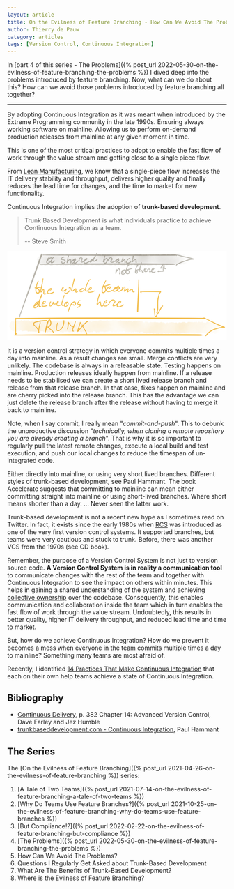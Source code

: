 ```yaml
---
layout: article
title: On the Evilness of Feature Branching - How Can We Avoid The Problems?
author: Thierry de Pauw
category: articles
tags: [Version Control, Continuous Integration]
---
```


In [part 4 of this series - The Problems]({% post_url 2022-05-30-on-the-evilness-of-feature-branching-the-problems %}) I
dived deep into the problems introduced by feature branching. Now, what can we do about this? How can we avoid those problems introduced by feature branching all together?

---

By adopting Continuous Integration as it was meant when introduced by the Extreme Programming community in the late 1990s. Ensuring always working software on mainline. Allowing us to perform on-demand production releases from mainline at any given moment in time.

This is one of the most critical practices to adopt to enable the fast flow of work through the value stream and getting close to a single piece flow.

From [Lean Manufacturing](https://en.wikipedia.org/wiki/Lean_manufacturing), we know that a single-piece flow increases the IT delivery stability and throughput, delivers higher quality and finally reduces the lead time for changes, and the time to market for new functionality.

Continuous Integration implies the adoption of **trunk-based development**.


> Trunk Based Development is what individuals practice to achieve Continuous Integration as a team.
>
> -- Steve Smith

![Trunk-based development](/images/on-the-evilness-of-feature-branching-how-can-we-avoid-the-problems/trunk-based-development.png)

It is a version control strategy in which everyone commits multiple times a day into mainline. As a result changes are small. Merge conflicts are very unlikely. The codebase is always in a releasable state. Testing happens on mainline. Production releases ideally happen from mainline. If a release needs to be stabilised we can create a short lived release branch and release from that release branch. In that case, fixes happen on mainline and are cherry picked into the release branch. This has the advantage we can just delete the release branch after the release without having to merge it back to mainline.

Note, when I say commit, I really mean "*commit-and-push*". This to debunk the unproductive discussion "*technically, when cloning a remote repository you are already creating a branch*". That is why it is so important to regularly pull the latest remote changes, execute a local build and test execution, and push our local changes to reduce the timespan of un-integrated code.

Either directly into mainline, or using very short lived branches.
Different styles of trunk-based development, see Paul Hammant.
The book Accelerate suggests that committing to mainline can mean either committing straight into mainline or using short-lived branches. Where short means shorter than a day. ... Never seen the latter work.

Trunk-based development is not a recent new hype as I sometimes read on Twitter. In fact, it exists since the early 1980s when [RCS](https://en.wikipedia.org/wiki/Revision_Control_System) was introduced as one of the very first version control systems. It supported branches, but teams were very cautious and stuck to trunk. Before, there was another VCS from the 1970s (see CD book).

Remember, the purpose of a Version Control System is not just to version source code. **A Version Control System is in reality a communication tool** to communicate changes with the rest of the team and together with Continuous Integration to see the impact on others within minutes. This helps in gaining a shared understanding of the system and achieving [collective ownership](http://www.extremeprogramming.org/rules/collective.html) over the codebase. Consequently, this enables communication and collaboration inside the team which in turn enables the fast flow of work through the value stream. Undoubtedly, this results in better quality, higher IT delivery throughput, and reduced lead time and time to market.

But, how do we achieve Continuous Integration? How do we prevent it becomes a mess when everyone in the team commits multiple times a day to mainline? Something many teams are most afraid of.

Recently, I identified [14 Practices That Make Continuous Integration]() that each on their own help teams achieve a state of Continuous Integration.

## Bibliography

- [Continuous Delivery](https://www.goodreads.com/book/show/8686650-continuous-delivery), p. 382 Chapter 14: Advanced Version Control, Dave Farley and Jez Humble
- [trunkbaseddevelopment.com - Continuous Integration](https://trunkbaseddevelopment.com/continuous-integration/), Paul Hammant

## The Series

The [On the Evilness of Feature Branching]({% post_url 2021-04-26-on-the-evilness-of-feature-branching %}) series:

1. [A Tale of Two Teams]({% post_url 2021-07-14-on-the-evilness-of-feature-branching-a-tale-of-two-teams %})
2. [Why Do Teams Use Feature Branches?]({% post_url 2021-10-25-on-the-evilness-of-feature-branching-why-do-teams-use-feature-branches %})
3. [But Compliance!?]({% post_url 2022-02-22-on-the-evilness-of-feature-branching-but-compliance %})
4. [The Problems]({% post_url 2022-05-30-on-the-evilness-of-feature-branching-the-problems %})
5. How Can We Avoid The Problems?
6. Questions I Regularly Get Asked about Trunk-Based Development
7. What Are The Benefits of Trunk-Based Development?
8. Where is the Evilness of Feature Branching?
